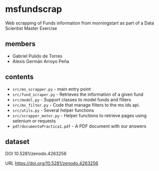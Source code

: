 # msfundscrap
Web scrapping of Funds information from morningstart as part of a Data Scientist Master Exercise

## members
- Gabriel Pulido de Torres
- Alexis Germán Arroyo Peña

## contents

- `src/ms_scrapper.py` - main entry point
- `src/fund_scraper.py` - Retrieves the information of a given fund
- `src/model.py` - Support classes to model funds and filters
- `src/ms_filter.py` -  Code that manage filters to the ms ids api.
- `src/utils.py` - Several helper functions
- `src/scrapper_motor.py` - Helper functions to retrieve pages using selenium or requests
- `pdf/documentoPractica1.pdf` - A PDF document with our answers

## dataset
DOI 10.5281/zenodo.4263256

URL https://doi.org/10.5281/zenodo.4263256
